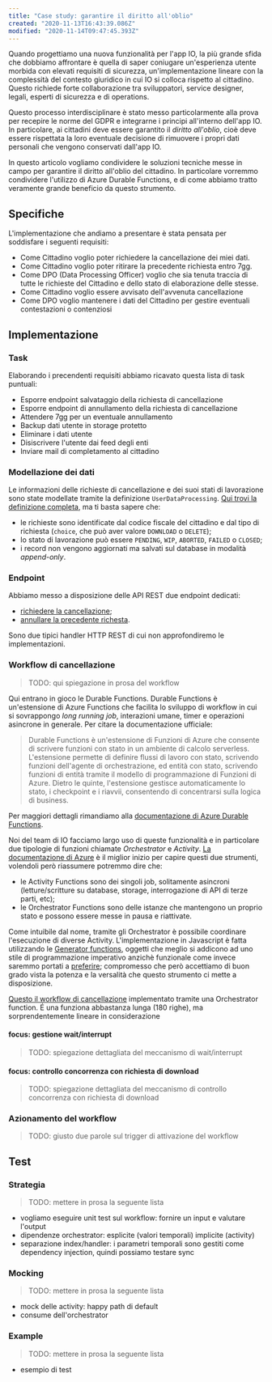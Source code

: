 ```yaml
---
title: "Case study: garantire il diritto all'oblio"
created: "2020-11-13T16:43:39.086Z"
modified: "2020-11-14T09:47:45.393Z"
---
```


Quando progettiamo una nuova funzionalità per l'app IO, la più grande sfida che dobbiamo affrontare è quella di saper coniugare un'esperienza utente morbida con elevati requisiti di sicurezza, un'implementazione lineare con la complessità del contesto giuridico in cui IO si colloca rispetto al cittadino. Questo richiede forte collaborazione tra sviluppatori, service designer, legali, esperti di sicurezza e di operations.

Questo processo interdisciplinare è stato messo particolarmente alla prova per recepire le norme del GDPR e integrarne i principi all'interno dell'app IO. In particolare, ai cittadini deve essere garantito il _diritto all'oblio_, cioè deve essere rispettata la loro eventuale decisione di rimuovere i propri dati personali che vengono conservati dall'app IO.

In questo articolo vogliamo condividere le soluzioni tecniche messe in campo per garantire il diritto all'oblio del cittadino. In particolare vorremmo condividere l'utilizzo di Azure Durable Functions, e di come abbiamo tratto veramente grande beneficio da questo strumento.

## Specifiche

L'implementazione che andiamo a presentare è stata pensata per soddisfare i seguenti requisiti:

- Come Cittadino voglio poter richiedere la cancellazione dei miei dati.
- Come Cittadino voglio poter ritirare la precedente richiesta entro 7gg.
- Come DPO (Data Processing Officer) voglio che sia tenuta traccia di tutte le richieste del Cittadino e dello stato di elaborazione delle stesse.
- Come Cittadino voglio essere avvisato dell'avvenuta cancellazione
- Come DPO voglio mantenere i dati del Cittadino per gestire eventuali contestazioni o contenziosi

## Implementazione

### Task

Elaborando i precendenti requisiti abbiamo ricavato questa lista di task puntuali:

- Esporre endpoint salvataggio della richiesta di cancellazione
- Esporre endpoint di annullamento della richiesta di cancellazione
- Attendere 7gg per un eventuale annullamento
- Backup dati utente in storage protetto
- Eliminare i dati utente
- Disiscrivere l'utente dai feed degli enti
- Inviare mail di completamento al cittadino

### Modellazione dei dati

Le informazioni delle richieste di cancellazione e dei suoi stati di lavorazione sono state modellate tramite la definizione `UserDataProcessing`. [Qui trovi la definizione completa](https://github.com/pagopa/io-functions-commons/blob/c46d77a5e5e8175d05d57dfc98cbac11c0661f7d/src/models/user_data_processing.ts#L43), ma ti basta sapere che:

- le richieste sono identificate dal codice fiscale del cittadino e dal tipo di richiesta (`choice`, che può aver valore `DOWNLOAD` o `DELETE`);
- lo stato di lavorazione può essere `PENDING`, `WIP`, `ABORTED`, `FAILED` o `CLOSED`;
- i record non vengono aggiornati ma salvati sul database in modalità _append-only_.

### Endpoint

Abbiamo messo a disposizione delle API REST due endpoint dedicati:

- [richiedere la cancellazione](https://github.com/pagopa/io-functions-app/tree/597853ffbb3b0e1f8594592fe04b302cad5fdee5/UpsertUserDataProcessing);
- [annullare la precedente richesta](https://github.com/pagopa/io-functions-app/tree/597853ffbb3b0e1f8594592fe04b302cad5fdee5/AbortUserDataProcessing).

Sono due tipici handler HTTP REST di cui non approfondiremo le implementazioni.

### Workflow di cancellazione

> TODO: qui spiegazione in prosa del workflow

Qui entrano in gioco le Durable Functions.
Durable Functions è un'estensione di Azure Functions che facilita lo sviluppo di workflow in cui si sovrappongo _long running job_, interazioni umane, timer e operazioni asincrone in generale. Per citare la documentazione ufficiale:

> Durable Functions è un'estensione di Funzioni di Azure che consente di scrivere funzioni con stato in un ambiente di calcolo serverless. L'estensione permette di definire flussi di lavoro con stato, scrivendo funzioni dell'agente di orchestrazione, ed entità con stato, scrivendo funzioni di entità tramite il modello di programmazione di Funzioni di Azure. Dietro le quinte, l'estensione gestisce automaticamente lo stato, i checkpoint e i riavvii, consentendo di concentrarsi sulla logica di business.

Per maggiori dettagli rimandiamo alla [documentazione di Azure Durable Functions](https://docs.microsoft.com/it-it/azure/azure-functions/durable/durable-functions-overview).

Noi del team di IO facciamo largo uso di queste funzionalità e in particolare due tipologie di funzioni chiamate _Orchestrator_ e _Activity_. [La documentazione di Azure](https://docs.microsoft.com/it-it/azure/azure-functions/durable/durable-functions-types-features-overview#orchestrator-functions) è il miglior inizio per capire questi due strumenti, volendoli però riassumere potremmo dire che:

- le Activity Functions sono dei singoli job, solitamente asincroni (letture/scritture su database, storage, interrogazione di API di terze parti, etc);
- le Orchestrator Functions sono delle istanze che mantengono un proprio stato e possono essere messe in pausa e riattivate.

Come intuibile dal nome, tramite gli Orchestrator è possibile coordinare l'esecuzione di diverse Activity. L'implementazione in Javascript è fatta utilizzando le [Generator functions](https://developer.mozilla.org/it/docs/Web/JavaScript/Guida/Iteratori_e_generatori), oggetti che meglio si addicono ad uno stile di programmazione imperativo anzichè funzionale come invece saremmo portati a [preferire](https://pagopa.github.io/io-docs/io-handbook/development-guidelines#general-guidelines); compromesso che però accettiamo di buon grado vista la potenza e la versalità che questo strumento ci mette a disposizione.

[Questo il workflow di cancellazione](https://github.com/pagopa/io-functions-admin/blob/fa05bc96b6a756d4b8f14769a59b556d0709eb7a/UserDataDeleteOrchestrator/handler.ts#L320) implementato tramite una Orchestrator function. É una funziona abbastanza lunga (180 righe), ma sorprendentemente lineare in considerazione

#### focus: gestione wait/interrupt

> TODO: spiegazione dettagliata del meccanismo di wait/interrupt

#### focus: controllo concorrenza con richiesta di download

> TODO: spiegazione dettagliata del meccanismo di controllo concorrenza con richiesta di download

### Azionamento del workflow

> TODO: giusto due parole sul trigger di attivazione del workflow

## Test

### Strategia

> TODO: mettere in prosa la seguente lista

- vogliamo eseguire unit test sul workflow: fornire un input e valutare l'output
- dipendenze orchestrator: esplicite (valori temporali) implicite (activity)
- separazione index/handler: i parametri temporali sono gestiti come dependency injection, quindi possiamo testare sync

### Mocking

> TODO: mettere in prosa la seguente lista

- mock delle activity: happy path di default
- consume dell'orchestrator

### Example

> TODO: mettere in prosa la seguente lista

- esempio di test

